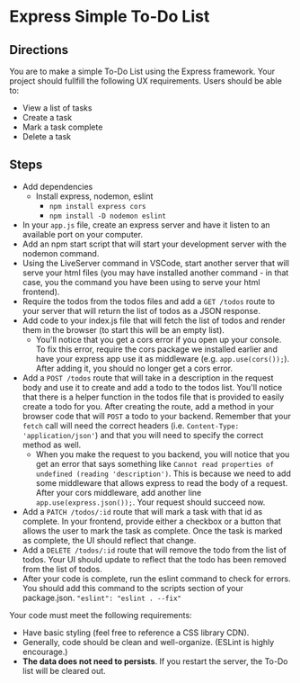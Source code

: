 # Express Simple To-Do List

## Directions
You are to make a simple To-Do List using the Express framework. Your project should fullfill the following UX requirements. Users should be able to:
  * View a list of tasks
  * Create a task
  * Mark a task complete
  * Delete a task

## Steps
  * Add dependencies
    * Install express, nodemon, eslint
      - `npm install express cors`
      - `npm install -D nodemon eslint`
  * In your `app.js` file, create an express server and have it listen to an available port on your computer.
  * Add an npm start script that will start your development server with the nodemon command.
  * Using the LiveServer command in VSCode, start another server that will serve your html files (you may have installed another command - in that case, you the command you have been using to serve your html frontend).
  * Require the todos from the todos files and add a `GET /todos` route to your server that will return the list of todos as a JSON response. 
  * Add code to your index.js file that will fetch the list of todos and render them in the browser (to start this will be an empty list). 
    * You'll notice that you get a cors error if you open up your console. To fix this error, require the cors package we installed earlier and have your express app use it as middleware (e.g. `app.use(cors());`). After adding it, you should no longer get a cors error.
  * Add a `POST /todos` route that will take in a description in the request body and use it to create and add a todo to the todos list. You'll notice that there is a helper function in the todos file that is provided to easily create a todo for you. After creating the route, add a method in your browser code that will `POST` a todo to your backend. Remember that your `fetch` call will need the correct headers (i.e. `Content-Type: 'application/json'`) and that you will need to specify the correct method as well.
    * When you make the request to you backend, you will notice that you get an error that says something like `Cannot read properties of undefined (reading 'description')`. This is because we need to add some middleware that allows express to read the body of a request. After your cors middleware, add another line `app.use(express.json());`. Your request should succeed now.
  * Add a `PATCH /todos/:id` route that will mark a task with that id as complete. In your frontend, provide either a checkbox or a button that allows the user to mark the task as complete. Once the task is marked as complete, the UI should reflect that change.
  * Add a `DELETE /todos/:id` route that will remove the todo from the list of todos. Your UI should update to reflect that the todo has been removed from the list of todos.
  * After your code is complete, run the eslint command to check for errors. You should add this command to the scripts section of your package.json. `"eslint": "eslint . --fix"`

Your code must meet the following requirements:
  * Have basic styling (feel free to reference a CSS library CDN).
  * Generally, code should be clean and well-organize. (ESLint is highly encourage.)
  * **The data does not need to persists**. If you restart the server, the To-Do list will be cleared out. 

